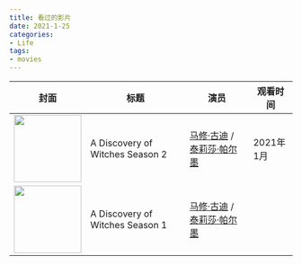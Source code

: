 ```yaml
---
title: 看过的影片
date: 2021-1-25
categories:
- Life
tags:
- movies
---
```




| 封面                                                         | 标题                            | 演员                                                         | 观看时间  |
| ------------------------------------------------------------ | ------------------------------- | ------------------------------------------------------------ | --------- |
| <img src="https://images.shiguangping.com//imgs/20210125112337.webp" width="120px"/> | A Discovery of Witches Season 2 | [马修·古迪](https://movie.douban.com/celebrity/1000008/) / [泰莉莎·帕尔墨](https://movie.douban.com/celebrity/1031836/) | 2021年1月 |
| <img src="https://images.shiguangping.com//imgs/20210125112201.webp" width="120px"/> | A Discovery of Witches Season 1 | [马修·古迪](https://movie.douban.com/celebrity/1000008/) / [泰莉莎·帕尔墨](https://movie.douban.com/celebrity/1031836/) |           |

